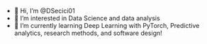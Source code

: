 - 👋 Hi, I’m @DSecici01
- 👀 I’m interested in Data Science and data analysis 
- 🌱 I’m currently learning Deep Learning with PyTorch, Predictive analytics, research methods, and software design! 


<!---
DSecici01/DSecici01 is a ✨ special ✨ repository because its `README.md` (this file) appears on your GitHub profile.
You can click the Preview link to take a look at your changes.
--->
